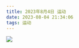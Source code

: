 ```yaml
---
title: 2023年8月4日 运动
date: 2023-08-04 21:34:06
tags: 运动
---
```


<link rel="stylesheet" href="/../css/images.css">
<!-- more -->
<img class="exercise" src="/../images/exercise/2023-08-04.jpg"></img>